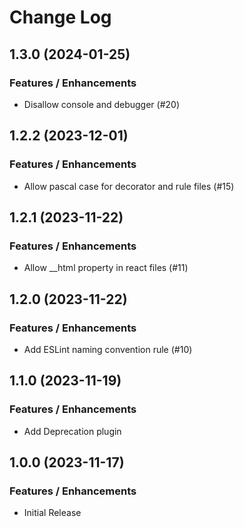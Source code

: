 # Change Log

## 1.3.0 (2024-01-25)

### Features / Enhancements

- Disallow console and debugger (#20)

## 1.2.2 (2023-12-01)

### Features / Enhancements

- Allow pascal case for decorator and rule files (#15)

## 1.2.1 (2023-11-22)

### Features / Enhancements

- Allow \_\_html property in react files (#11)

## 1.2.0 (2023-11-22)

### Features / Enhancements

- Add ESLint naming convention rule (#10)

## 1.1.0 (2023-11-19)

### Features / Enhancements

- Add Deprecation plugin

## 1.0.0 (2023-11-17)

### Features / Enhancements

- Initial Release
